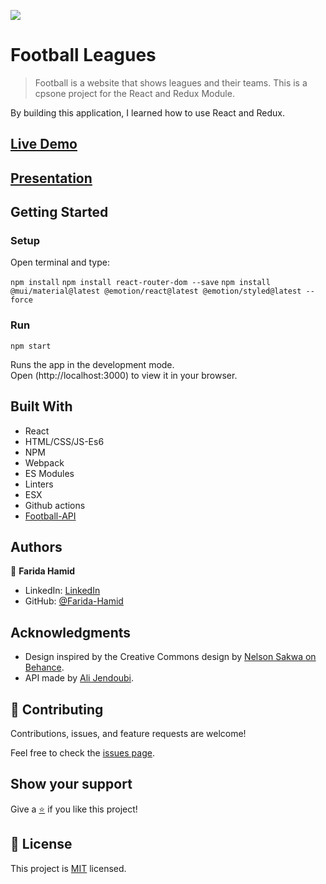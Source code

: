 ![](https://img.shields.io/badge/Microverse-blueviolet)

# Football Leagues

>Football is a website that shows leagues and their teams. This is a cpsone project for the React and Redux Module.

By building this application, I learned how to use React and Redux.

## [Live Demo](https://football-capstone-8gm60gs14-farida-hamid.vercel.app)

## [Presentation](https://www.loom.com/share/78d25ca9625641e784a438a9b0c3b036)

## Getting Started

### Setup
Open terminal and type:

`npm install`
`npm install react-router-dom --save`
`npm install @mui/material@latest @emotion/react@latest @emotion/styled@latest --force`

### Run
`npm start`

Runs the app in the development mode.\
Open (http://localhost:3000) to view it in your browser.

## Built With

- React
- HTML/CSS/JS-Es6
- NPM
- Webpack
- ES Modules
- Linters
- ESX
- Github actions
- [Football-API](https://github.com/ichala/football-api-microverse)

## Authors

👤 **Farida Hamid**

- LinkedIn: [LinkedIn](https://linkedin.com/in/farida-hamid)
- GitHub: [@Farida-Hamid](https://github.com/Farida-Hamid)

## Acknowledgments
- Design inspired by the Creative Commons design by [Nelson Sakwa on Behance](https://www.behance.net/gallery/31579789/Ballhead-App-(Free-PSDs)).
- API made by [Ali Jendoubi](https://github.com/ichala).

## 🤝 Contributing

Contributions, issues, and feature requests are welcome!

Feel free to check the [issues page](https://github.com/Farida-Hamid/todo-list/issues).

## Show your support

Give a [⭐️](https://github.com/Farida-Hamid/todo-list) if you like this project!

## 📝 License

This project is [MIT](LICENSE) licensed.
